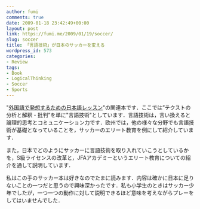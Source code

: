 ```yaml
---
author: fumi
comments: true
date: 2009-01-18 23:42:49+00:00
layout: post
link: https://fumi.me/2009/01/19/soccer/
slug: soccer
title: 「言語技術」が日本のサッカーを変える
wordpress_id: 573
categories:
- Review
tags:
- Book
- LogicalThinking
- Soccer
- Sports
---
```


"[外国語で発想するための日本語レッスン](http://fumi.me/2009/01/19/critical-reading/)"の関連本です．ここでは”テクストの分析と解釈・批判”を単に"言語技術"としています．言語技術は，言い換えると論理的思考とコミュニケーション力です．欧州では，他の様々な分野でも言語技術が基礎となっていることを，サッカーのエリート教育を例にして紹介しています．

また，日本でどのようにサッカーに言語技術を取り入れていこうとしているかを，S級ライセンスの改革と，JFAアカデミーというエリート教育についての紹介を通して説明しています．

私はこの手のサッカー本は好きなのでたまに読みます．内容は確かに日本に足りないことの一つだと思うので興味深かったです．私も小学生のときはサッカー少年でしたが，一つ一つの動作に対して説明できるほど意味を考えながらプレーをしてはいませんでした．
